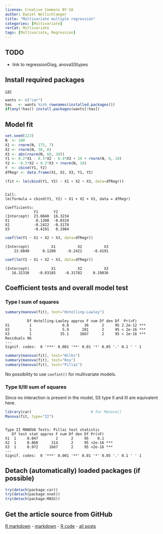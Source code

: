 ```yaml
---
license: Creative Commons BY-SA
author: Daniel Wollschlaeger
title: "Multivariate multiple regression"
categories: [Multivariate]
rerCat: Multivariate
tags: [Multivariate, Regression]
---
```





TODO
-------------------------

 - link to regressionDiag, anovaSStypes

Install required packages
-------------------------

[`car`](http://cran.r-project.org/package=car)


```r
wants <- c("car")
has   <- wants %in% rownames(installed.packages())
if(any(!has)) install.packages(wants[!has])
```


Model fit
-------------------------
    

```r
set.seed(123)
N  <- 100
X1 <- rnorm(N, 175, 7)
X2 <- rnorm(N, 30, 8)
X3 <- abs(rnorm(N, 60, 30))
Y1 <- 0.2*X1 - 0.3*X2 - 0.4*X3 + 10 + rnorm(N, 0, 10)
Y2 <- -0.3*X2 + 0.2*X3 + rnorm(N, 10)
Y  <- cbind(Y1, Y2)
dfRegr <- data.frame(X1, X2, X3, Y1, Y2)
```



```r
(fit <- lm(cbind(Y1, Y2) ~ X1 + X2 + X3, data=dfRegr))
```

```

Call:
lm(formula = cbind(Y1, Y2) ~ X1 + X2 + X3, data = dfRegr)

Coefficients:
             Y1       Y2     
(Intercept)  23.0840  16.3234
X1            0.1208  -0.0319
X2           -0.2422  -0.3178
X3           -0.4191   0.1984
```



```r
coef(lm(Y1 ~ X1 + X2 + X3, data=dfRegr))
```

```
(Intercept)          X1          X2          X3 
    23.0840      0.1208     -0.2422     -0.4191 
```

```r
coef(lm(Y2 ~ X1 + X2 + X3, data=dfRegr))
```

```
(Intercept)          X1          X2          X3 
   16.32336    -0.03185    -0.31782     0.19836 
```


Coefficient tests and overall model test
-------------------------

### Type I sum of squares


```r
summary(manova(fit), test="Hotelling-Lawley")
```

```
          Df Hotelling-Lawley approx F num Df den Df  Pr(>F)    
X1         1              0.8       36      2     95 2.2e-12 ***
X2         1              5.9      281      2     95 < 2e-16 ***
X3         1             35.1     1667      2     95 < 2e-16 ***
Residuals 96                                                    
---
Signif. codes:  0 '***' 0.001 '**' 0.01 '*' 0.05 '.' 0.1 ' ' 1 
```



```r
summary(manova(fit), test="Wilks")
summary(manova(fit), test="Roy")
summary(manova(fit), test="Pillai")
```


No possibility to use `confint()` for multivariate models.

### Type II/III sum of squares

Since no interaction is present in the model, SS type II and III are equivalent here.


```r
library(car)                           # for Manova()
Manova(fit, type="II")
```

```

Type II MANOVA Tests: Pillai test statistic
   Df test stat approx F num Df den Df Pr(>F)    
X1  1     0.047        2      2     95    0.1    
X2  1     0.868      314      2     95 <2e-16 ***
X3  1     0.972     1667      2     95 <2e-16 ***
---
Signif. codes:  0 '***' 0.001 '**' 0.01 '*' 0.05 '.' 0.1 ' ' 1 
```


Detach (automatically) loaded packages (if possible)
-------------------------


```r
try(detach(package:car))
try(detach(package:nnet))
try(detach(package:MASS))
```


Get the article source from GitHub
----------------------------------------------

[R markdown](https://github.com/dwoll/RExRepos/raw/master/Rmd/multRegression.Rmd) - [markdown](https://github.com/dwoll/RExRepos/raw/master/md/multRegression.md) - [R code](https://github.com/dwoll/RExRepos/raw/master/R/multRegression.R) - [all posts](https://github.com/dwoll/RExRepos/)
